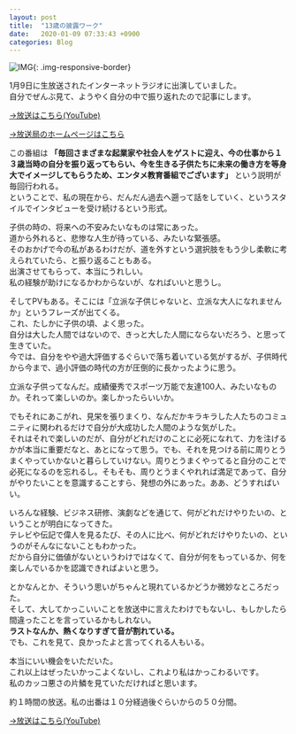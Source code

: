 ```yaml
---
layout: post
title:  "13歳の披露ワーク"
date:   2020-01-09 07:33:43 +0900
categories: Blog
---
```


![IMG]({{site.baseurl}}/img/20200109_01.png){: .img-responsive-border} 


1月9日に生放送されたインターネットラジオに出演していました。  
自分でぜんぶ見て、ようやく自分の中で振り返れたので記事にします。

[→放送はこちら(YouTube)](https://youtu.be/psZrcJDMVnw)

[→放送局のホームページはこちら](http://cwave.jp/)

この番組は **「毎回さまざまな起業家や社会人をゲストに迎え、今の仕事から１３歳当時の自分を振り返ってもらい、今を生きる子供たちに未来の働き方を等身大でイメージしてもらうため、エンタメ教育番組でございます」** という説明が毎回行われる。  
ということで、私の現在から、だんだん過去へ遡って話をしていく、というスタイルでインタビューを受け続けるという形式。

子供の時の、将来への不安みたいなものは常にあった。  
道から外れると、悲惨な人生が待っている、みたいな緊張感。  
そのおかげで今の私があるわけだが、道を外すという選択肢をもう少し柔軟に考えられていたら、と振り返ることもある。  
出演させてもらって、本当にうれしい。  
私の経験が助けになるかわからないが、なればいいと思うし。

そしてPVもある。そこには「立派な子供じゃないと、立派な大人になれませんか」というフレーズが出てくる。  
これ、たしかに子供の頃、よく思った。  
自分は大した人間ではないので、きっと大した人間にならないだろう、と思って生きていた。  
今では、自分をやや過大評価するぐらいで落ち着いている気がするが、子供時代から今まで、過小評価の時代の方が圧倒的に長かったように思う。

立派な子供ってなんだ。成績優秀でスポーツ万能で友達100人、みたいなものか。それって楽しいのか。楽しかったらいいか。

でもそれにあこがれ、見栄を張りまくり、なんだかキラキラした人たちのコミュニティに関われるだけで自分が大成功した人間のような気がした。  
それはそれで楽しいのだが、自分がどれだけのことに必死になれて、力を注げるかが本当に重要だなと、あとになって思う。でも、それを見つける前に周りとうまくやっていかないと暮らしていけない。周りとうまくやってると自分のことで必死になるのを忘れるし。そもそも、周りとうまくやれれば満足であって、自分がやりたいことを意識することすら、発想の外にあった。ああ、どうすればいい。

いろんな経験、ビジネス研修、演劇などを通じて、何がどれだけやりたいの、ということが明白になってきた。  
テレビや伝記で偉人を見るたび、その人に比べ、何がどれだけやりたいの、というのがそんなにないこともわかった。  
だから自分に価値がないというわけではなくて、自分が何をもっているか、何を楽しんでいるかを認識できればよいと思う。

とかなんとか、そういう思いがちゃんと現れているかどうか微妙なところだった。  
そして、大してかっこいいことを放送中に言えたわけでもないし、もしかしたら間違ったことを言っているかもしれない。  
**ラストなんか、熱くなりすぎて音が割れている。**  
でも、これを見て、良かったよと言ってくれる人もいる。

本当にいい機会をいただいた。  
これ以上はぜったいかっこよくないし、これより私はかっこわるいです。  
私のカッコ悪さの片鱗を見ていただければと思います。

約１時間の放送。私の出番は１０分経過後ぐらいからの５０分間。

[→放送はこちら(YouTube)](https://youtu.be/psZrcJDMVnw)
